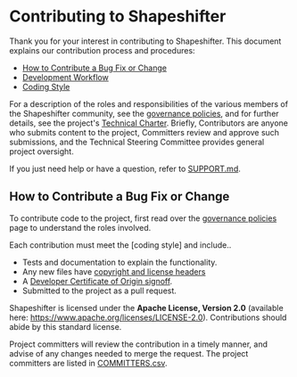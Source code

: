 # Contributing to Shapeshifter

Thank you for your interest in contributing to Shapeshifter. This document explains our contribution process and procedures:

* [How to Contribute a Bug Fix or Change](#How-to-Contribute-a-Bug-Fix-or-Change)
* [Development Workflow](#Development-Workflow)
* [Coding Style](#Coding-Style)

For a description of the roles and responsibilities of the various members of the Shapeshifter community, see the [governance policies], and for further details, see the project's [Technical Charter]. Briefly, Contributors are anyone who submits content to the project, Committers review and approve such submissions, and the Technical Steering Committee provides general project oversight.

If you just need help or have a question, refer to [SUPPORT.md](SUPPORT.md).

## How to Contribute a Bug Fix or Change

To contribute code to the project, first read over the [governance policies] page to understand the roles involved. 

Each contribution must meet the [coding style] and include..

* Tests and documentation to explain the functionality.
* Any new files have [copyright and license headers]
* A [Developer Certificate of Origin signoff].
* Submitted to the project as a pull request.

Shapeshifter is licensed under the **Apache License, Version 2.0** (available here: https://www.apache.org/licenses/LICENSE-2.0). Contributions should abide by this standard license. 

Project committers will review the contribution in a timely manner, and advise of any changes needed to merge the request. The project committers are listed in [COMMITTERS.csv](COMMITTERS.csv). 


[governance policies]: GOVERNANCE.md
[Technical Charter]: tsc/CHARTER.md
[copyright and license headers]: https://github.com/lf-energy/tac/blob/main/process/contribution_guidelines.md#license
[Developer Certificate of Origin signoff]: https://github.com/lf-energy/tac/blob/main/process/contribution_guidelines.md#contribution-sign-off
